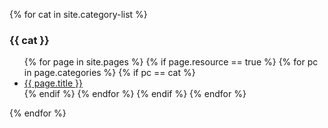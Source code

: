 {% for cat in site.category-list %}
### {{ cat }}
<ul>
  {% for page in site.pages %}
    {% if page.resource == true %}
      {% for pc in page.categories %}
        {% if pc == cat %}
          <li><a href="{{ site.github.url }}{{ page.url }}">{{ page.title }}</a></li>
        {% endif %}
      {% endfor %}
    {% endif %}
  {% endfor %}
</ul>
{% endfor %}
